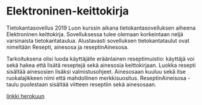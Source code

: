 # Elektroninen-keittokirja

Tietokantasovellus 2019 
Luon kurssin aikana tietokantasovelluksen aiheena Elektroninen keittokirja.
Sovelluksessa tulee olemaan korkeintaan neljä varsinaista tietokantataulua. Alustavasti sovelluksen tietokantataulut ovat nimeltään Resepti, ainesosa ja reseptinAinesosa. 

Tarkoituksena olisi luoda käyttäjälle eräänlainen reseptimuistio: käyttäjä voi sekä hakea että lisätä reseptejä sekä ainesosia keittokirjaan. Luokka resepti sisältää ainesosien lisäksi valmistusohjeet. Ainesosaan kuuluu sekä itse ruokalajikkeen nimi että mahdollinen merkkisuositus. ReseptinAineisosa -taulu puolestaan sisältää viitteen reseptiin sekä ainesosaan. 

[linkki herokuun](https://tsoha-keittokirja.herokuapp.com)
